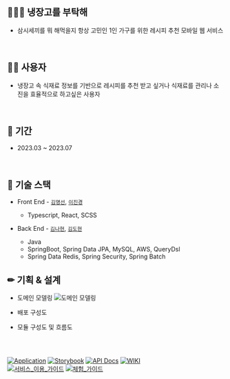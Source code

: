 ## 👨‍👨‍👧 냉장고를 부탁해

  - 삼시세끼를 뭐 해먹을지 항상 고민인 1인 가구를 위한 레시피 추천 모바일 웹 서비스
 
<br>
 
 ## 🤷‍♂️ 사용자
 
  - 냉장고 속 식재료 정보를 기반으로 레시피를 추천 받고 싶거나 식재료를 관리나 소진을 효율적으로 하고싶은 사용자

<br>

## 📆 기간

  - 2023.03 ~ 2023.07

<br>

## 📗 기술 스택

  - Front End - [`김명선`](https://github.com/mxxseonkim), [`이진경`](https://github.com/j-kyung99)
    - Typescript, React, SCSS
    
  - Back End - [`김나현`](https://github.com/xiu0327), [`김도현`](https://github.com/ehgus5825)
    - Java
    - SpringBoot, Spring Data JPA, MySQL, AWS, QueryDsl
    - Spring Data Redis, Spring Security, Spring Batch

## ✏ 기획 & 설계

- 도메인 모델링
![도메인 모델링](https://github.com/xiu0327/2023-refrigerator-recipe/assets/78461009/bc31d72b-0fcd-4249-b2a0-99604bca79d5)

- 배포 구성도

- 모듈 구성도 및 흐름도

## 

<br>
  
[![Application](http://img.shields.io/badge/Application-F46A54?style=flat&logo=github&logoColor=white&link=)]()
[![Storybook](http://img.shields.io/badge/Storybook-FF4785?style=flat&logo=Storybook&logoColor=white&link=h)]()
[![API Docs](http://img.shields.io/badge/-API%20Docs-important?style=flat&logo=dev.to&logoColor=white&link=)]()
[![WIKI](http://img.shields.io/badge/-GitHub%20WiKi-395FC1?style=flat&logo=GitHub&logoColor=white&link=https://github.com/xiu0327/2023-refrigerator-recipe/wiki/%F0%9F%9A%97-%EC%9A%94%EA%B5%AC%EC%82%AC%ED%95%AD-%EB%B6%84%EC%84%9D)](https://github.com/xiu0327/2023-refrigerator-recipe/wiki/%F0%9F%9A%97-%EC%9A%94%EA%B5%AC%EC%82%AC%ED%95%AD-%EB%B6%84%EC%84%9D)
<br>
[![서비스_이용_가이드](http://img.shields.io/badge/-서비스_이용_가이드-81B441?style=flat&logo=Pinboard&logoColor=white&link=)]()
[![체험_가이드](http://img.shields.io/badge/-체험_가이드-6F53F3?style=flat&logo=&logoColor=white&link=)]()

